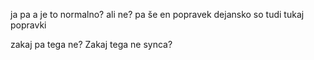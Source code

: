 ja pa
a je to normalno?
ali ne?
pa še en popravek
dejansko so tudi tukaj popravki

zakaj pa tega ne?
Zakaj tega ne synca?

